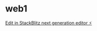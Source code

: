 # web1

[Edit in StackBlitz next generation editor ⚡️](https://stackblitz.com/~/github.com/Shreyanssinghkaurav/web1)